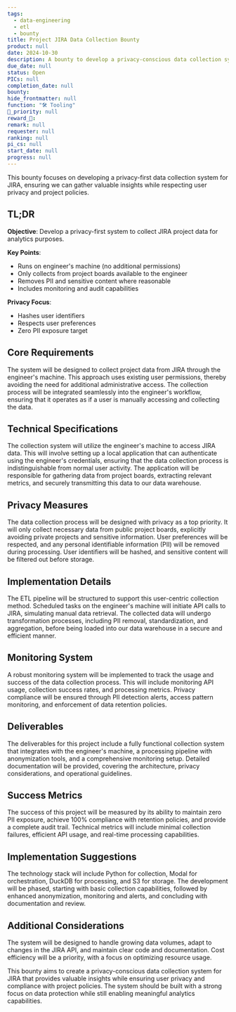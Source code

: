 ```yaml
---
tags: 
  - data-engineering
  - etl
  - bounty
title: Project JIRA Data Collection Bounty
product: null
date: 2024-10-30
description: A bounty to develop a privacy-conscious data collection system for JIRA project data into our data warehouse.
due_date: null
status: Open
PICs: null
completion_date: null
bounty: 
hide_frontmatter: null
function: "🛠️ Tooling"
🔺_priority: null
reward_🧊: 
remark: null
requester: null
ranking: null
pi_cs: null
start_date: null
progress: null
---
```


This bounty focuses on developing a privacy-first data collection system for JIRA, ensuring we can gather valuable insights while respecting user privacy and project policies.

## TL;DR

**Objective**: Develop a privacy-first system to collect JIRA project data for analytics purposes.

**Key Points**:
- Runs on engineer's machine (no additional permissions)
- Only collects from project boards available to the engineer
- Removes PII and sensitive content where reasonable
- Includes monitoring and audit capabilities

**Privacy Focus**:
- Hashes user identifiers
- Respects user preferences
- Zero PII exposure target

## Core Requirements

The system will be designed to collect project data from JIRA through the engineer's machine. This approach uses existing user permissions, thereby avoiding the need for additional administrative access. The collection process will be integrated seamlessly into the engineer's workflow, ensuring that it operates as if a user is manually accessing and collecting the data.

## Technical Specifications

The collection system will utilize the engineer's machine to access JIRA data. This will involve setting up a local application that can authenticate using the engineer's credentials, ensuring that the data collection process is indistinguishable from normal user activity. The application will be responsible for gathering data from project boards, extracting relevant metrics, and securely transmitting this data to our data warehouse.

## Privacy Measures

The data collection process will be designed with privacy as a top priority. It will only collect necessary data from public project boards, explicitly avoiding private projects and sensitive information. User preferences will be respected, and any personal identifiable information (PII) will be removed during processing. User identifiers will be hashed, and sensitive content will be filtered out before storage.

## Implementation Details

The ETL pipeline will be structured to support this user-centric collection method. Scheduled tasks on the engineer's machine will initiate API calls to JIRA, simulating manual data retrieval. The collected data will undergo transformation processes, including PII removal, standardization, and aggregation, before being loaded into our data warehouse in a secure and efficient manner.

## Monitoring System

A robust monitoring system will be implemented to track the usage and success of the data collection process. This will include monitoring API usage, collection success rates, and processing metrics. Privacy compliance will be ensured through PII detection alerts, access pattern monitoring, and enforcement of data retention policies.

## Deliverables

The deliverables for this project include a fully functional collection system that integrates with the engineer's machine, a processing pipeline with anonymization tools, and a comprehensive monitoring setup. Detailed documentation will be provided, covering the architecture, privacy considerations, and operational guidelines.

## Success Metrics

The success of this project will be measured by its ability to maintain zero PII exposure, achieve 100% compliance with retention policies, and provide a complete audit trail. Technical metrics will include minimal collection failures, efficient API usage, and real-time processing capabilities.

## Implementation Suggestions

The technology stack will include Python for collection, Modal for orchestration, DuckDB for processing, and S3 for storage. The development will be phased, starting with basic collection capabilities, followed by enhanced anonymization, monitoring and alerts, and concluding with documentation and review.

## Additional Considerations

The system will be designed to handle growing data volumes, adapt to changes in the JIRA API, and maintain clear code and documentation. Cost efficiency will be a priority, with a focus on optimizing resource usage.

This bounty aims to create a privacy-conscious data collection system for JIRA that provides valuable insights while ensuring user privacy and compliance with project policies. The system should be built with a strong focus on data protection while still enabling meaningful analytics capabilities.
